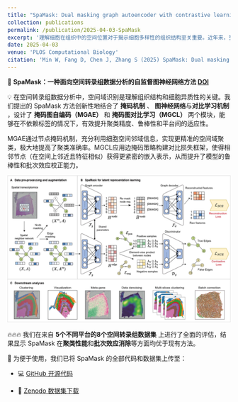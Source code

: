 ```yaml
---
title: "SpaMask: Dual masking graph autoencoder with contrastive learning for spatial transcriptomics"
collection: publications
permalink: /publication/2025-04-03-SpaMask
excerpt: '理解细胞在组织中的空间位置对于揭示细胞多样性的组织结构至关重要。近年来，空间转录组学（Spatially Resolved Transcriptomics, SRT）的进展使得研究者能够在保留组织空间背景的前提下分析基因表达。空间域识别是SRT数据分析中的关键起点，为后续的生物学分析与发现奠定基础。由于SRT数据具备结构化特征，图神经网络（Graph Neural Networks, GNNs）已成为解决该问题的常用工具。然而，现有的图神经网络方法往往忽视了SRT数据高稀疏性带来的不稳定性。掩码机制作为一种有效的自监督学习策略，能够提升模型的鲁棒性。为此，我们提出了**SpaMask**，一种面向SRT分析的双重掩码图自编码器结合对比学习方法。与以往的GNN方法不同，SpaMask对部分空间点（spot）节点和空间点之间的边进行掩码，从而提升性能和鲁棒性。SpaMask结合了**掩码图自编码器（Masked Graph Autoencoders, MGAE）**与**掩码图对比学习（Masked Graph Contrastive Learning, MGCL）**两个模块，其中MGAE通过节点掩码利用空间邻居信息提升聚类准确性，MGCL则通过边掩码构建对比损失框架，使基于空间邻近性与特征相似性的相邻节点嵌入更加紧密。我们在来自五个平台的八个数据集上对SpaMask进行了全面评估。结果表明，SpaMask在聚类准确性与批次效应消除方面均优于现有方法。'
date: 2025-04-03
venue: 'PLOS Computational Biology'
citation: 'Min W, Fang D, Chen J, Zhang S (2025) SpaMask: Dual masking graph autoencoder with contrastive learning for spatial transcriptomics. PLoS Comput Biol 21(4): e1012881. https://doi.org/10.1371/journal.pcbi.1012881'
---
```


🔬 **SpaMask：一种面向空间转录组数据分析的自监督图神经网络方法 [DOI](https://doi.org/10.1371/journal.pcbi.1012881)**

💡 在空间转录组数据分析中，空间域识别是理解组织结构和细胞异质性的关键。我们提出的 SpaMask 方法创新性地结合了 **掩码机制** 、 **图神经网络**与**对比学习机制** ，设计了 **掩码图自编码（MGAE）** 和 **掩码图对比学习（MGCL）** 两个模块，能够在不依赖标签的情况下，有效提升聚类精度、鲁棒性和平台间的适应性。 

MGAE通过节点掩码机制，充分利用细胞空间邻域信息，实现更精准的空间域聚类，极大地提高了聚类准确率。MGCL应用边掩码策略构建对比损失框架，使得相邻节点（在空间上邻近且特征相似）获得更紧密的嵌入表示，从而提升了模型的鲁棒性和批次效应校正能力。

![SpaMask](https://github.com/wenwenmin/SpaMask/blob/main/SpaMask.jpg?raw=true)

🔥🔥🔥 我们在来自 **5个不同平台的8个空间转录组数据集** 上进行了全面的评估，结果显示 SpaMask 在**聚类性能**和**批次效应消除**等方面均优于现有方法。


🚀 为便于使用，我们已将 SpaMask 的全部代码和数据集上传至：

-   💻 [GitHub 开源代码](https://github.com/wenwenmin/SpaMask)

-   📁 [Zenodo 数据集下载](https://zenodo.org/records/14062665)
